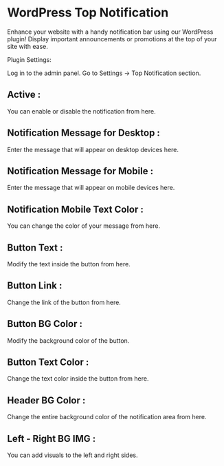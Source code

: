 # WordPress Top Notification
Enhance your website with a handy notification bar using our WordPress plugin! Display important announcements or promotions at the top of your site with ease.

Plugin Settings:

Log in to the admin panel.
Go to Settings -> Top Notification section.

## Active : 
You can enable or disable the notification from here.

## Notification Message for Desktop : 
Enter the message that will appear on desktop devices here.

## Notification Message for Mobile : 
Enter the message that will appear on mobile devices here.

## Notification Mobile Text Color : 
You can change the color of your message from here.

## Button Text : 
Modify the text inside the button from here.

## Button Link : 
Change the link of the button from here.

## Button BG Color : 
Modify the background color of the button.

## Button Text Color : 
Change the text color inside the button from here.

## Header BG Color : 
Change the entire background color of the notification area from here.

## Left - Right BG IMG : 
You can add visuals to the left and right sides.










